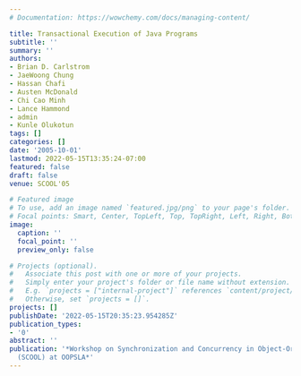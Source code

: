 ```yaml
---
# Documentation: https://wowchemy.com/docs/managing-content/

title: Transactional Execution of Java Programs
subtitle: ''
summary: ''
authors:
- Brian D. Carlstrom
- JaeWoong Chung
- Hassan Chafi
- Austen McDonald
- Chi Cao Minh
- Lance Hammond
- admin
- Kunle Olukotun 
tags: []
categories: []
date: '2005-10-01'
lastmod: 2022-05-15T13:35:24-07:00
featured: false
draft: false
venue: SCOOL'05

# Featured image
# To use, add an image named `featured.jpg/png` to your page's folder.
# Focal points: Smart, Center, TopLeft, Top, TopRight, Left, Right, BottomLeft, Bottom, BottomRight.
image:
  caption: ''
  focal_point: ''
  preview_only: false

# Projects (optional).
#   Associate this post with one or more of your projects.
#   Simply enter your project's folder or file name without extension.
#   E.g. `projects = ["internal-project"]` references `content/project/deep-learning/index.md`.
#   Otherwise, set `projects = []`.
projects: []
publishDate: '2022-05-15T20:35:23.954285Z'
publication_types:
- '0'
abstract: ''
publication: '*Workshop on Synchronization and Concurrency in Object-Oriented Languages
  (SCOOL) at OOPSLA*'
---
```

